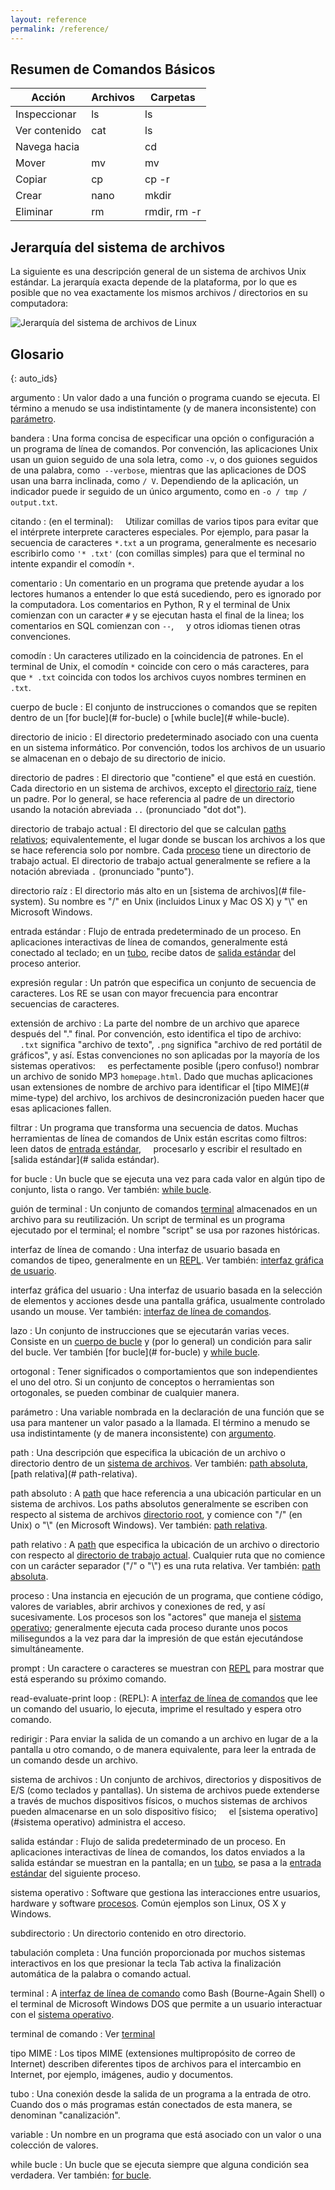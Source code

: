 ```yaml
---
layout: reference
permalink: /reference/
---
```


## Resumen de Comandos Básicos

| Acción | Archivos | Carpetas |
| ------------- | ------- | -------------- |
| Inspeccionar | ls | ls |
| Ver contenido | cat | ls |
| Navega hacia | | cd |
| Mover | mv | mv |
| Copiar | cp | cp -r |
| Crear | nano | mkdir |
| Eliminar | rm | rmdir, rm -r |

## Jerarquía del sistema de archivos

La siguiente es una descripción general de un sistema de archivos Unix estándar.
La jerarquía exacta depende de la plataforma,
por lo que es posible que no vea exactamente los mismos archivos / directorios en su computadora:

![Jerarquía del sistema de archivos de Linux](../fig/standard-filesystem-hierarchy.svg)

## Glosario

{: auto_ids}

argumento
: Un valor dado a una función o programa cuando se ejecuta. El término a menudo se usa indistintamente (y de manera inconsistente) con [parámetro](#parámetro).

bandera
: Una forma concisa de especificar una opción o configuración a un programa de línea de comandos. Por convención, las aplicaciones Unix usan un guion seguido de una sola letra, como `-v`, o dos guiones seguidos de una palabra, como` --verbose`, mientras que las aplicaciones de DOS usan una barra inclinada, como `/ V`. Dependiendo de la aplicación, un indicador puede ir seguido de un único argumento, como en `-o / tmp / output.txt`.

citando
: (en el terminal):
    Utilizar comillas de varios tipos para evitar que el intérprete interprete caracteres especiales. Por ejemplo, para pasar la secuencia de caracteres `*.txt` a un programa, generalmente es necesario escribirlo como `'* .txt'` (con comillas simples) para que el terminal no intente expandir el comodín `*`.

comentario
: Un comentario en un programa que pretende ayudar a los lectores humanos a entender lo que está sucediendo, pero es ignorado por la computadora. Los comentarios en Python, R y el terminal de Unix comienzan con un caracter `#` y se ejecutan hasta el final de la linea; los comentarios en SQL comienzan con `--`,
    y otros idiomas tienen otras convenciones.

comodín
: Un caracteres utilizado en la coincidencia de patrones. En el terminal de Unix, el comodín `*` coincide con cero o más caracteres, para que `* .txt` coincida con todos los archivos cuyos nombres terminen en` .txt`.

cuerpo de bucle
: El conjunto de instrucciones o comandos que se repiten dentro de un [for bucle](# for-bucle) o [while bucle](# while-bucle).

directorio de inicio
: El directorio predeterminado asociado con una cuenta en un sistema informático. Por convención, todos los archivos de un usuario se almacenan en o debajo de su directorio de inicio.

directorio de padres
: El directorio que "contiene" el que está en cuestión. Cada directorio en un sistema de archivos, excepto el [directorio raíz](#directorio-raíz), tiene un padre. Por lo general, se hace referencia al padre de un directorio usando la notación abreviada `..` (pronunciado "dot dot").

directorio de trabajo actual
: El directorio del que se calculan [paths relativos](#path-relativa); equivalentemente, el lugar donde se buscan los archivos a los que se hace referencia solo por nombre. Cada [proceso](#proceso) tiene un directorio de trabajo actual. El directorio de trabajo actual generalmente se refiere a la notación abreviada `.` (pronunciado "punto").

directorio raíz
: El directorio más alto en un [sistema de archivos](# file-system). Su nombre es "/" en Unix (incluidos Linux y Mac OS X) y "\\" en Microsoft Windows.

entrada estándar
: Flujo de entrada predeterminado de un proceso. En aplicaciones interactivas de línea de comandos, generalmente está conectado al teclado; en un [tubo](#tubería), recibe datos de [salida estándar](#estándar-salida) del proceso anterior.

expresión regular
: Un patrón que especifica un conjunto de secuencia de caracteres. Los RE se usan con mayor frecuencia para encontrar secuencias de caracteres.

extensión de archivo
: La parte del nombre de un archivo que aparece después del "." final. Por convención, esto identifica el tipo de archivo:
    `.txt` significa "archivo de texto", `.png` significa "archivo de red portátil de gráficos", y así. Estas convenciones no son aplicadas por la mayoría de los sistemas operativos:
    es perfectamente posible (¡pero confuso!) nombrar un archivo de sonido MP3 `homepage.html`. Dado que muchas aplicaciones usan extensiones de nombre de archivo para identificar el [tipo MIME](# mime-type) del archivo, los archivos de desincronización pueden hacer que esas aplicaciones fallen.

filtrar
: Un programa que transforma una secuencia de datos. Muchas herramientas de línea de comandos de Unix están escritas como filtros: leen datos de [entrada estándar](#entrada-estándar),
    procesarlo y escribir el resultado en [salida estándar](# salida estándar).

for bucle
: Un bucle que se ejecuta una vez para cada valor en algún tipo de conjunto, lista o rango. Ver también: [while bucle](#while-bucle).

guión de terminal
: Un conjunto de comandos [terminal](#terminal) almacenados en un archivo para su reutilización. Un script de terminal es un programa ejecutado por el terminal; el nombre "script" se usa por razones históricas.

interfaz de línea de comando
: Una interfaz de usuario basada en comandos de tipeo, generalmente en un [REPL](#read-evaluate-print-loop). Ver también: [interfaz gráfica de usuario](#graphical-user-interface).

interfaz gráfica del usuario
: Una interfaz de usuario basada en la selección de elementos y acciones desde una pantalla gráfica, usualmente controlado usando un mouse. Ver también: [interfaz de línea de comandos](#command-line-interface).

lazo
: Un conjunto de instrucciones que se ejecutarán varias veces. Consiste en un [cuerpo de bucle](#bucle-cuerpo) y (por lo general) un condición para salir del bucle. Ver también [for bucle](# for-bucle) y [while bucle](#while-bucle).

ortogonal
: Tener significados o comportamientos que son independientes el uno del otro. Si un conjunto de conceptos o herramientas son ortogonales, se pueden combinar de cualquier manera.

parámetro
: Una variable nombrada en la declaración de una función que se usa para mantener un valor pasado a la llamada. El término a menudo se usa indistintamente (y de manera inconsistente) con [argumento](#argumento).

path
: Una descripción que especifica la ubicación de un archivo o directorio dentro de un [sistema de archivos](#file-system). Ver también: [path absoluta](#path-absoluta), [path relativa](# path-relativa).

path absoluto
: A [path](#path) que hace referencia a una ubicación particular en un sistema de archivos. Los paths absolutos generalmente se escriben con respecto al sistema de archivos [directorio root](#directorio-root), y comience con "/" (en Unix) o "\\" (en Microsoft Windows). Ver también: [path relativa](#path-relativa).

path relativo
: A [path](#ruta) que especifica la ubicación de un archivo o directorio con respecto al [directorio de trabajo actual](#current-working-directory). Cualquier ruta que no comience con un carácter separador ("/" o "\\") es una ruta relativa. Ver también: [path absoluta](#path-absoluta).

proceso
: Una instancia en ejecución de un programa, que contiene código, valores de variables, abrir archivos y conexiones de red, y así sucesivamente. Los procesos son los "actores" que maneja el [sistema operativo](#sistema-operativo); generalmente ejecuta cada proceso durante unos pocos milisegundos a la vez para dar la impresión de que están ejecutándose simultáneamente.

prompt
: Un caractere o caracteres se muestran con [REPL](#read-evaluate-print-loop) para mostrar que está esperando su próximo comando.

read-evaluate-print loop
: (REPL): A [interfaz de línea de comandos](#command-line-interface) que lee un comando del usuario, lo ejecuta, imprime el resultado y espera otro comando.

redirigir
: Para enviar la salida de un comando a un archivo en lugar de a la pantalla u otro comando, o de manera equivalente, para leer la entrada de un comando desde un archivo.

sistema de archivos
: Un conjunto de archivos, directorios y dispositivos de E/S (como teclados y pantallas). Un sistema de archivos puede extenderse a través de muchos dispositivos físicos, o muchos sistemas de archivos pueden almacenarse en un solo dispositivo físico;
    el [sistema operativo](#sistema operativo) administra el acceso.

salida estándar
: Flujo de salida predeterminado de un proceso. En aplicaciones interactivas de línea de comandos, los datos enviados a la salida estándar se muestran en la pantalla; en un [tubo](#tubería), se pasa a la [entrada estándar](#entrada-estándar) del siguiente proceso.

sistema operativo
: Software que gestiona las interacciones entre usuarios, hardware y software [procesos](#proceso). Común ejemplos son Linux, OS X y Windows.

subdirectorio
: Un directorio contenido en otro directorio.

tabulación completa
: Una función proporcionada por muchos sistemas interactivos en los que presionar la tecla Tab activa la finalización automática de la palabra o comando actual.

terminal
: A [interfaz de línea de comando](#cli) como Bash (Bourne-Again Shell) o el terminal de Microsoft Windows DOS que permite a un usuario interactuar con el [sistema operativo](#sistema-operativo).

terminal de comando
: Ver [terminal](#terminal)

tipo MIME
: Los tipos MIME (extensiones multipropósito de correo de Internet) describen diferentes tipos de archivos para el intercambio en Internet, por ejemplo, imágenes, audio y documentos.

tubo
: Una conexión desde la salida de un programa a la entrada de otro. Cuando dos o más programas están conectados de esta manera, se denominan "canalización".

variable
: Un nombre en un programa que está asociado con un valor o una colección de valores.

while bucle
: Un bucle que se ejecuta siempre que alguna condición sea verdadera. Ver también: [for bucle](#for-bucle).